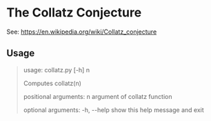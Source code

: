 <h1>The Collatz Conjecture</h1>

See: https://en.wikipedia.org/wiki/Collatz_conjecture

<h2>Usage</h2>

> usage: collatz.py [-h] n
> 
> Computes collatz(n)
> 
> positional arguments:
>   n           argument of collatz function
> 
> optional arguments:
>   -h, --help  show this help message and exit
